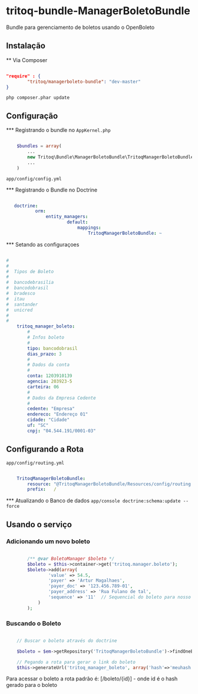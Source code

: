 tritoq-bundle-ManagerBoletoBundle
==================================

Bundle para gerenciamento de boletos usando o OpenBoleto

## Instalação


** Via Composer

```json

"require" : {
        "tritoq/managerboleto-bundle": "dev-master"
}

```

`php composer.phar update`

## Configuração


*** Registrando o bundle no `AppKernel.php`


```php

    $bundles = array(
        ...
        new Tritoq\Bundle\ManagerBoletoBundle\TritoqManagerBoletoBundle(),
        ...
    )

```
`app/config/config.yml`

*** Registrando o Bundle no Doctrine

 ```yaml

    doctrine:
            orm:
                entity_managers:
                        default:
                            mappings:
                                TritoqManagerBoletoBundle: ~

 ```

*** Setando as configuraçoes

```yaml

#
#
#  Tipos de Boleto
#
#  bancodebrasilia
#  bancodobrasil
#  bradesco
#  itau
#  santander
#  unicred
#
#
    tritoq_manager_boleto:
        #
        # Infos boleto
        #
        tipo: bancodobrasil
        dias_prazo: 3
        #
        # Dados da conta
        #
        conta: 1203910139
        agencia: 203923-5
        carteira: 06
        #
        # Dados da Empresa Cedente
        #
        cedente: "Empresa"
        endereco: "Endereço 01"
        cidade: "Cidade"
        uf: "SC"
        cnpj: "04.544.191/0001-03"
```

## Configurando a Rota

`app/config/routing.yml`

```yaml

    TritoqManagerBoletoBundle:
        resource: "@TritoqManagerBoletoBundle/Resources/config/routing.yml"
        prefix:   /

```

*** Atualizando o Banco de dados
`app/console doctrine:schema:update --force`

## Usando o serviço


### Adicionando um novo boleto

```php

        /** @var BoletoManager $boleto */
        $boleto = $this->container->get('tritoq.manager.boleto');
        $boleto->add(array(
                'value' => 54.5,
                'payer' => 'Artur Magalhaes',
                'payer_doc' => '123.456.789-01',
                'payer_address' => 'Rua Fulano de tal',
                'sequence' => '11'  // Sequencial do boleto para nosso numero
            )
        );
```


### Buscando o Boleto

```php

    // Buscar o boleto através do doctrine

    $boleto = $em->getRepository('TritoqManagerBoletoBundle')->findOneById(1);

    // Pegando a rota para gerar o link do boleto
    $this->generateUrl('tritoq_manager_boleto', array('hash'=>'meuhash'));


```
Para acessar o boleto a rota padrão é: [/boleto/{id}] - onde id é o hash gerado para o boleto